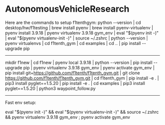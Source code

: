 # AutonomousVehicleResearch

Here are the commands to setup f1tenthgym: 
python --version | 
cd desktop/hw/f1testing  | 
brew install pyenv  | 
brew install pyenv-virtualenv  | 
pyenv install 3.9.18 | 
pyenv virtualenv 3.9.18 gym_env | 
eval "$(pyenv init -)" | 
eval "$(pyenv virtualenv-init -)" | 
source ~/.zshrc | 
python --version | 
pyenv virtualenvs | 
cd f1tenth_gym | 
cd examples | 
cd .. | 
pip install --upgrade pip 

_____________

mkdir f1new | 
cd f1new | 
pyenv local 3.9.18 | 
python --version | 
pip install --upgrade pip | 
pyenv virtualenv 3.9.18 gym_env | 
pyenv activate gym_env | 
pip install git+https://github.com/f1tenth/f1tenth_gym.git | 
git clone https://github.com/f1tenth/f1tenth_gym.git | 
cd f1tenth_gym | 
pip install -e . | 
pip3 install pyglet==1.5.20 | 
pip install -e . | 
cd examples | 
pip3 install pyglet==1.5.20 | 
python3 waypoint_follow.py 

____________

Fast env setup:

eval "$(pyenv init -)" && eval "$(pyenv virtualenv-init -)" && source ~/.zshrc && pyenv virtualenv 3.9.18 gym_env ; pyenv activate gym_env